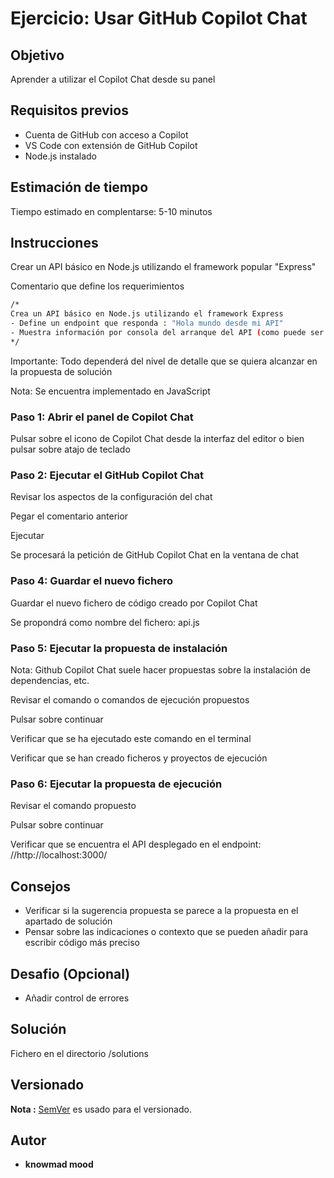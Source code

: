 # Ejercicio: Usar GitHub Copilot Chat

## Objetivo

Aprender a utilizar el Copilot Chat desde su panel

## Requisitos previos

- Cuenta de GitHub con acceso a Copilot
- VS Code con extensión de GitHub Copilot
- Node.js instalado

## Estimación de tiempo

Tiempo estimado en complentarse: 5-10 minutos

## Instrucciones

Crear un API básico en Node.js utilizando el framework popular "Express"

Comentario que define los requerimientos

```bash
/*
Crea un API básico en Node.js utilizando el framework Express
- Define un endpoint que responda : "Hola mundo desde mi API"
- Muestra información por consola del arranque del API (como puede ser el puerto)
*/
```

Importante: Todo dependerá del nivel de detalle que se quiera alcanzar en la propuesta de solución

Nota: Se encuentra implementado en JavaScript

### Paso 1: Abrir el panel de Copilot Chat

Pulsar sobre el icono de Copilot Chat desde la interfaz del editor o bien pulsar sobre atajo de teclado

### Paso 2: Ejecutar el GitHub Copilot Chat

Revisar los aspectos de la configuración del chat

Pegar el comentario anterior

Ejecutar

Se procesará la petición de GitHub Copilot Chat en la ventana de chat

### Paso 4: Guardar el nuevo fichero

Guardar el nuevo fichero de código creado por Copilot Chat

Se propondrá como nombre del fichero: api.js

### Paso 5: Ejecutar la propuesta de instalación

Nota: Github Copilot Chat suele hacer propuestas sobre la instalación de dependencias, etc.

Revisar el comando o comandos de ejecución propuestos

Pulsar sobre continuar

Verificar que se ha ejecutado este comando en el terminal

Verificar que se han creado ficheros y proyectos de ejecución

### Paso 6: Ejecutar la propuesta de ejecución

Revisar el comando propuesto

Pulsar sobre continuar

Verificar que se encuentra el API desplegado en el endpoint: //http://localhost:3000/

## Consejos

- Verificar si la sugerencia propuesta se parece a la propuesta en el apartado de solución
- Pensar sobre las indicaciones o contexto que se pueden añadir para escribir código más preciso

## Desafio (Opcional)

- Añadir control de errores

## Solución

Fichero en el directorio /solutions

## Versionado

**Nota :** [SemVer](http://semver.org/) es usado para el versionado.

## Autor

* **knowmad mood**
